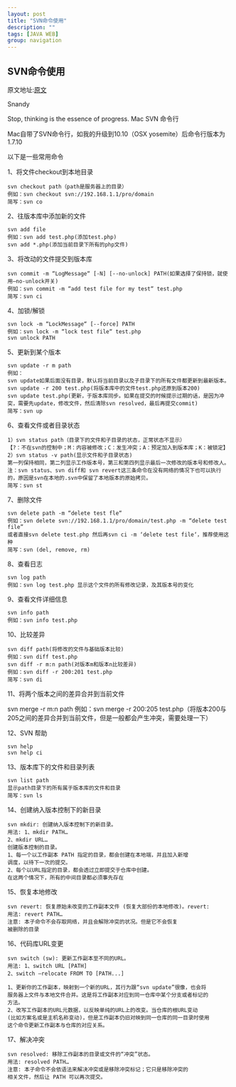 ```yaml
---
layout: post
title: "SVN命令使用"
description: ""
tags: [JAVA WEB]
group: navigation
---
```


## SVN命令使用

原文地址:[原文](http://www.cnblogs.com/snandy/p/4072857.html)


Snandy

Stop, thinking is the essence of progress.
Mac SVN 命令行

Mac自带了SVN命令行，如我的升级到10.10（OSX yosemite）后命令行版本为1.7.10


以下是一些常用命令

1、将文件checkout到本地目录

```	
svn checkout path（path是服务器上的目录）
例如：svn checkout svn://192.168.1.1/pro/domain
简写：svn co
```
 

2、往版本库中添加新的文件

```
svn add file
例如：svn add test.php(添加test.php)
svn add *.php(添加当前目录下所有的php文件)
```
 

3、将改动的文件提交到版本库

```
svn commit -m “LogMessage“ [-N] [--no-unlock] PATH(如果选择了保持锁，就使用–no-unlock开关)
例如：svn commit -m “add test file for my test“ test.php
简写：svn ci
```
 

4、加锁/解锁

```	
svn lock -m “LockMessage“ [--force] PATH
例如：svn lock -m “lock test file“ test.php
svn unlock PATH
```
 

5、更新到某个版本

```	
svn update -r m path
例如：
svn update如果后面没有目录，默认将当前目录以及子目录下的所有文件都更新到最新版本。
svn update -r 200 test.php(将版本库中的文件test.php还原到版本200)
svn update test.php(更新，于版本库同步。如果在提交的时候提示过期的话，是因为冲突，需要先update，修改文件，然后清除svn resolved，最后再提交commit)
简写：svn up
```
 

6、查看文件或者目录状态

```
1）svn status path（目录下的文件和子目录的状态，正常状态不显示）
【?：不在svn的控制中；M：内容被修改；C：发生冲突；A：预定加入到版本库；K：被锁定】
2）svn status -v path(显示文件和子目录状态)
第一列保持相同，第二列显示工作版本号，第三和第四列显示最后一次修改的版本号和修改人。
注：svn status、svn diff和 svn revert这三条命令在没有网络的情况下也可以执行的，原因是svn在本地的.svn中保留了本地版本的原始拷贝。
简写：svn st
```
 

7、删除文件

```
svn delete path -m “delete test fle“
例如：svn delete svn://192.168.1.1/pro/domain/test.php -m “delete test file”
或者直接svn delete test.php 然后再svn ci -m ‘delete test file‘，推荐使用这种
简写：svn (del, remove, rm)

```
 

8、查看日志

```
svn log path  
例如：svn log test.php 显示这个文件的所有修改记录，及其版本号的变化
```
 

9、查看文件详细信息

```	
svn info path
例如：svn info test.php
```
 

10、比较差异

```
svn diff path(将修改的文件与基础版本比较)
例如：svn diff test.php
svn diff -r m:n path(对版本m和版本n比较差异)
例如：svn diff -r 200:201 test.php
简写：svn di
```
 

11、将两个版本之间的差异合并到当前文件
	
svn merge -r m:n path
例如：svn merge -r 200:205 test.php（将版本200与205之间的差异合并到当前文件，但是一般都会产生冲突，需要处理一下）

 

12、SVN 帮助

```	
svn help
svn help ci
```
 

13、版本库下的文件和目录列表

```	
svn list path
显示path目录下的所有属于版本库的文件和目录
简写：svn ls
```
 

14、创建纳入版本控制下的新目录

```
svn mkdir: 创建纳入版本控制下的新目录。
用法: 1、mkdir PATH…
2、mkdir URL…
创建版本控制的目录。
1、每一个以工作副本 PATH 指定的目录，都会创建在本地端，并且加入新增
调度，以待下一次的提交。
2、每个以URL指定的目录，都会透过立即提交于仓库中创建。
在这两个情况下，所有的中间目录都必须事先存在
```
 

15、恢复本地修改

```
svn revert: 恢复原始未改变的工作副本文件 (恢复大部份的本地修改)。revert:
用法: revert PATH…
注意: 本子命令不会存取网络，并且会解除冲突的状况。但是它不会恢复
被删除的目录
```
 

16、代码库URL变更

```
svn switch (sw): 更新工作副本至不同的URL。
用法: 1、switch URL [PATH]
2、switch –relocate FROM TO [PATH...]
 
1、更新你的工作副本，映射到一个新的URL，其行为跟“svn update”很像，也会将
服务器上文件与本地文件合并。这是将工作副本对应到同一仓库中某个分支或者标记的
方法。
2、改写工作副本的URL元数据，以反映单纯的URL上的改变。当仓库的根URL变动
(比如方案名或是主机名称变动)，但是工作副本仍旧对映到同一仓库的同一目录时使用
这个命令更新工作副本与仓库的对应关系。
```
 

17、解决冲突

```
svn resolved: 移除工作副本的目录或文件的“冲突”状态。
用法: resolved PATH…
注意: 本子命令不会依语法来解决冲突或是移除冲突标记；它只是移除冲突的
相关文件，然后让 PATH 可以再次提交。 
```